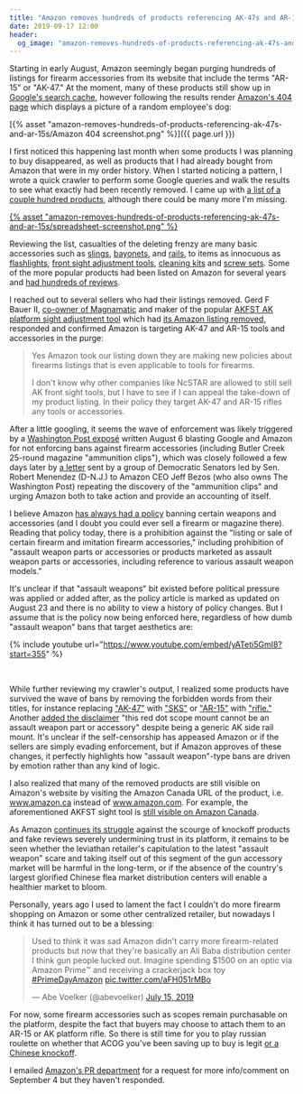 ```yaml
---
title: "Amazon removes hundreds of products referencing AK-47s and AR-15s"
date: 2019-09-17 12:00
header:
  og_image: "amazon-removes-hundreds-of-products-referencing-ak-47s-and-ar-15s/Amazon 404 screenshot.png"
---
```


Starting in early August, Amazon seemingly began purging hundreds of listings for firearm accessories from its website that include the terms "AR-15" or "AK-47." At the moment, many of these products still show up in [Google's search cache](https://www.google.com/search?q=site%3Aamazon.com+ak-47+sling), however following the results render [Amazon's 404 page](https://www.amazon.com/404) which displays a picture of a random employee's dog:

[{% asset "amazon-removes-hundreds-of-products-referencing-ak-47s-and-ar-15s/Amazon 404 screenshot.png" %}]({{ page.url }})

I first noticed this happening last month when some products I was planning to buy disappeared, as well as products that I had already bought from Amazon that were in my order history. When I started noticing a pattern, I wrote a quick crawler to perform some Google queries and walk the results to see what exactly had been recently removed. I came up with [a list of a couple hundred products](https://docs.google.com/spreadsheets/d/1_9ejadA-zl-Xwal_RODEqQ1zsFlkuml0pWwgRGY4AZQ/edit?usp=sharing), although there could be many more I'm missing.

[{% asset "amazon-removes-hundreds-of-products-referencing-ak-47s-and-ar-15s/spreadsheet-screenshot.png" %}](https://docs.google.com/spreadsheets/d/1_9ejadA-zl-Xwal_RODEqQ1zsFlkuml0pWwgRGY4AZQ/edit?usp=sharing)

<!--more-->

Reviewing the list, casualties of the deleting frenzy are many basic accessories such as [slings](https://webcache.googleusercontent.com/search?q=cache:xy6I7EP1kG8J:https://www.amazon.com/Soviet-Russian-Standard-sling-Kalashnikov/dp/B00J62BYI0+&cd=1&hl=en&ct=clnk&gl=us), [bayonets](https://webcache.googleusercontent.com/search?q=cache:I__w08PJ9B4J:https://www.amazon.com/Bulgarian-Bakelite-Scabbard-NORTHRIDGE-INTERNATIONAL/dp/B00D3TLC48+&cd=14&hl=en&ct=clnk&gl=us), and [rails](https://webcache.googleusercontent.com/search?q=cache:KU1IL-eboNwJ:https://www.amazon.com/Midwest-Industries-Railed-American-Defense/dp/B006ESJJUY+&cd=19&hl=en&ct=clnk&gl=us), to items as innocuous as [flashlights](https://webcache.googleusercontent.com/search?q=cache:vc6ImRO6_KUJ:https://www.amazon.com/Adjustable-Flashlights-Rifle-Mounted-Flashlight-Pressure/dp/B07FKT47RB+&cd=17&hl=en&ct=clnk&gl=us), [front sight adjustment tools](https://webcache.googleusercontent.com/search?q=cache:7cmDYtX38YsJ:https://www.amazon.com/UTG-Ergonomic-SKS-Sight-Tool/dp/B002TUSK0Q+&cd=1&hl=en&ct=clnk&gl=us), [cleaning kits](https://web.archive.org/web/20160403195125/http://www.amazon.com:80/AK-47-SKS-Field-Cleaning-Kit/dp/B005T3F8NM) and [screw sets](https://web.archive.org/web/20160120193611/http://www.amazon.com:80/AK47-Grip-Screw-Base-Spacer/product-reviews/B00D1U6XDO). Some of the more popular products had been listed on Amazon for several years and [had hundreds of reviews](https://webcache.googleusercontent.com/search?q=cache:7cmDYtX38YsJ:https://www.amazon.com/UTG-Ergonomic-SKS-Sight-Tool/dp/B002TUSK0Q+&cd=1&hl=en&ct=clnk&gl=us).

I reached out to several sellers who had their listings removed.  Gerd F Bauer II, [co-owner of Magnamatic](https://www.magna-matic-defense.com/aboutus.asp) and maker of the popular [AKFST AK platform sight adjustment tool](https://www.magna-matic-defense.com/AKFST-AK-47-Front-Sight-Tool-p/akfst.htm) which had [its Amazon listing removed](https://webcache.googleusercontent.com/search?q=cache:KpBbqoI9I7MJ:https://www.amazon.com/AKFST-Front-Sight-Adjustment-Tool/dp/B00510LEDQ+&cd=2&hl=en&ct=clnk&gl=us), responded and confirmed Amazon is targeting AK-47 and AR-15 tools and accessories in the purge:

> Yes Amazon took our listing down they are making new policies about firearms listings that is even applicable to tools for firearms.
>
> I don't know why other companies like NcSTAR are allowed to still sell AK front sight tools, but I have to see if I can appeal the take-down of my product listing.  In their policy they target AK-47 and AR-15 rifles any tools or accessories.

After a little googling, it seems the wave of enforcement was likely triggered by a [Washington Post exposé](https://www.washingtonpost.com/technology/2019/08/06/google-amazon-prohibit-firearm-parts-listings-its-easy-find-them-anyway/?noredirect=on) written August 6 blasting Google and Amazon for not enforcing bans against firearm accessories (including Butler Creek 25-round magazine "ammunition clips"), which was closely followed a few days later by [a letter](https://www.brown.senate.gov/download/amazon-gun-letter-8919) sent by a group of Democratic Senators led by Sen. Robert Menendez (D-N.J.) to Amazon CEO Jeff Bezos (who also owns The Washington Post) repeating the discovery of the "ammunition clips" and urging Amazon both to take action and provide an accounting of itself.

I believe Amazon [has always had a policy](https://sellercentral.amazon.com/gp/help/help.html?itemID=200164950#mnd_2jc_jcb__SECTION_781FE202F83741B69526EE4CC835B164) banning certain weapons and accessories (and I doubt you could ever sell a firearm or magazine there). Reading that policy today, there is a prohibition against the "listing or sale of certain firearm and imitation firearm accessories," including prohibition of "assault weapon parts or accessories or products marketed as assault weapon parts or accessories, including reference to various assault weapon models."

It's unclear if that "assault weapons" bit existed before political pressure was applied or added after, as the policy article is marked as updated on August 23 and there is no ability to view a history of policy changes. But I assume that is the policy now being enforced here, regardless of how dumb "assault weapon" bans that target aesthetics are:

{% include youtube url="https://www.youtube.com/embed/yATeti5GmI8?start=355" %}

<br />

While further reviewing my crawler's output, I realized some products have survived the wave of bans by removing the forbidden words from their titles, for instance replacing ["AK-47"](https://webcache.googleusercontent.com/search?q=cache:H7DRt8a04Y0J:https://www.amazon.com/Original-Shoulder-Bandolier-Vintage-Collection/dp/B01N1MOOGV+&cd=11&hl=en&ct=clnk&gl=us) with ["SKS"](https://www.amazon.com/Original-Shoulder-Bandolier-Vintage-Collection/dp/B01N1MOOGV) or ["AR-15"](https://web.archive.org/save/https://webcache.googleusercontent.com/search?q=cache:K1FOzYJgsH4J:https://www.amazon.com/Monstrum-Tactical-AR-15-Mount-Handle/dp/B00CX00LJU+&cd=14&hl=en&ct=clnk&gl=us) with ["rifle."](https://www.amazon.com/HWZ-Carry-Handle-Scope-Mount/dp/B076HL956Z?_encoding=UTF8&pd_rd_i=B076HL956Z&pd_rd_r=ab193278-f51c-4f4f-89d3-99116610d0d2&pd_rd_w=H2o9c&pd_rd_wg=ACpgK&pf_rd_p=3b323567-8df4-459a-bcb9-5adf545829d4&pf_rd_r=G2Q50XAQSR8QF8TN2H4G&psc=1&sa-no-redirect=1) Another [added the disclaimer](https://www.amazon.com/Tacksport-Scope-Mount-Picatinny-Weaver/dp/B01LZ3TO76/ref=pd_cp_200_1?pd_rd_w=sBvKV&pf_rd_p=ef4dc990-a9ca-4945-ae0b-f8d549198ed6&pf_rd_r=024PQJC9V8QBRDS03YZK&pd_rd_r=8fe6e74f-a74f-11e9-a0bf-2dce394488bd&pd_rd_wg=8ef78&pd_rd_i=B01LZ3TO76&psc=1&refRID=024PQJC9V8QBRDS03YZK) "this red dot scope mount cannot be an assault weapon part or accessory" despite being a generic AK side rail mount. It's unclear if the self-censorship has appeased Amazon or if the sellers are simply evading enforcement, but if Amazon approves of these changes, it perfectly highlights how "assault weapon"-type bans are driven by emotion rather than any kind of logic.

I also realized that many of the removed products are still visible on Amazon's website by visiting the Amazon Canada URL of the product, i.e. www.amazon.ca instead of www.amazon.com. For example, the aforementioned AKFST sight tool is [still visible on Amazon Canada](https://www.amazon.ca/AKFST-Front-Sight-Adjustment-Tool/dp/B00510LEDQ).

As Amazon [continues its struggle](https://www.bbc.com/news/business-47941181) against the scourge of knockoff products and fake reviews severely undermining trust in its platform, it remains to be seen whether the leviathan retailer's capitulation to the latest "assault weapon" scare and taking itself out of this segment of the gun accessory market will be harmful in the long-term, or if the absence of the country's largest glorified Chinese flea market distribution centers will enable a healthier market to bloom.

Personally, years ago I used to lament the fact I couldn't do more firearm shopping on Amazon or some other centralized retailer, but nowadays I think it has turned out to be a blessing:

<blockquote class="twitter-tweet"><p lang="en" dir="ltr">Used to think it was sad Amazon didn&#39;t carry more firearm-related products but now that they&#39;re basically an Ali Baba distribution center I think gun people lucked out. Imagine spending $1500 on an optic via Amazon Prime™ and receiving a crackerjack box toy <a href="https://twitter.com/hashtag/PrimeDayAmazon?src=hash&amp;ref_src=twsrc%5Etfw">#PrimeDayAmazon</a> <a href="https://t.co/aFH051rMBo">pic.twitter.com/aFH051rMBo</a></p>&mdash; Abe Voelker (@abevoelker) <a href="https://twitter.com/abevoelker/status/1150872762640162819?ref_src=twsrc%5Etfw">July 15, 2019</a></blockquote>

For now, some firearm accessories such as scopes remain purchasable on the platform, despite the fact that buyers may choose to attach them to an AR-15 or AK platform rifle. So there is still time for you to play russian roulette on whether that ACOG you've been saving up to buy is legit [or a Chinese knockoff](https://www.amazon.com/product-reviews/B073Y3PHC8/ref=cm_cr_arp_d_viewpnt_rgt?filterByStar=critical&pageNumber=1).

I emailed [Amazon's PR department](https://press.aboutamazon.com/contact-pr) for a request for more info/comment on September 4 but they haven't responded.

